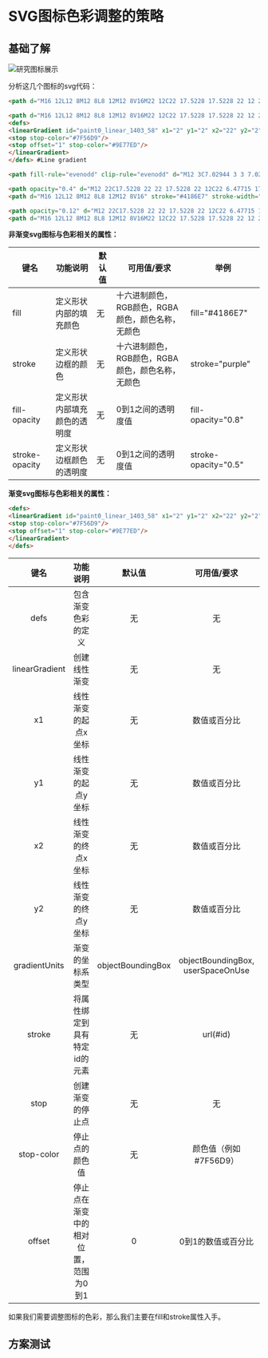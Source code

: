 # SVG图标色彩调整的策略

## 基础了解

![研究图标展示](/img/试验图标.png)

分析这几个图标的svg代码：

```html
<path d="M16 12L12 8M12 8L8 12M12 8V16M22 12C22 17.5228 17.5228 22 12 22C6.47715 22 2 17.5228 2 12C2 6.47715 6.47715 2 12 2C17.5228 2 22 6.47715 22 12Z" stroke="#4186E7" stroke-width="2" stroke-linecap="round" stroke-linejoin="round"/> #Line

<path d="M16 12L12 8M12 8L8 12M12 8V16M22 12C22 17.5228 17.5228 22 12 22C6.47715 22 2 17.5228 2 12C2 6.47715 6.47715 2 12 2C17.5228 2 22 6.47715 22 12Z" stroke="url(#paint0_linear_1403_58)" stroke-width="2" stroke-linecap="round" stroke-linejoin="round"/>
<defs>
<linearGradient id="paint0_linear_1403_58" x1="2" y1="2" x2="22" y2="2" gradientUnits="userSpaceOnUse">
<stop stop-color="#7F56D9"/>
<stop offset="1" stop-color="#9E77ED"/>
</linearGradient>
</defs> #Line gradient

<path fill-rule="evenodd" clip-rule="evenodd" d="M12 3C7.02944 3 3 7.02944 3 12C3 16.9706 7.02944 21 12 21C16.9706 21 21 16.9706 21 12C21 7.02944 16.9706 3 12 3ZM1 12C1 5.92487 5.92487 1 12 1C18.0751 1 23 5.92487 23 12C23 18.0751 18.0751 23 12 23C5.92487 23 1 18.0751 1 12ZM7.29289 11.2929L11.2929 7.29289C11.6834 6.90237 12.3166 6.90237 12.7071 7.29289L16.7071 11.2929C17.0976 11.6834 17.0976 12.3166 16.7071 12.7071C16.3166 13.0976 15.6834 13.0976 15.2929 12.7071L13 10.4142V16C13 16.5523 12.5523 17 12 17C11.4477 17 11 16.5523 11 16V10.4142L8.70711 12.7071C8.31658 13.0976 7.68342 13.0976 7.29289 12.7071C6.90237 12.3166 6.90237 11.6834 7.29289 11.2929Z" fill="#4186E7"/> #Flatten

<path opacity="0.4" d="M12 22C17.5228 22 22 17.5228 22 12C22 6.47715 17.5228 2 12 2C6.47715 2 2 6.47715 2 12C2 17.5228 6.47715 22 12 22Z" stroke="#4186E7" stroke-width="2" stroke-linecap="round" stroke-linejoin="round"/>
<path d="M16 12L12 8M12 8L8 12M12 8V16" stroke="#4186E7" stroke-width="2" stroke-linecap="round" stroke-linejoin="round"/> #Duocolor

<path opacity="0.12" d="M12 22C17.5228 22 22 17.5228 22 12C22 6.47715 17.5228 2 12 2C6.47715 2 2 6.47715 2 12C2 17.5228 6.47715 22 12 22Z" fill="#4186E7"/>
<path d="M16 12L12 8M12 8L8 12M12 8V16M22 12C22 17.5228 17.5228 22 12 22C6.47715 22 2 17.5228 2 12C2 6.47715 6.47715 2 12 2C17.5228 2 22 6.47715 22 12Z" stroke="#4186E7" stroke-width="2" stroke-linecap="round" stroke-linejoin="round"/> #Duotone
```

**非渐变svg图标与色彩相关的属性：**

| 键名            | 功能说明                                            | 默认值 | 可用值/要求                                                 | 举例                       |
|-----------------|-----------------------------------------------------|-------|----------------------------------------------------------|----------------------------|
| fill            | 定义形状内部的填充颜色                              | 无    | 十六进制颜色，RGB颜色，RGBA颜色，颜色名称，无颜色          | fill="#4186E7"            |
| stroke          | 定义形状边框的颜色                                  | 无    | 十六进制颜色，RGB颜色，RGBA颜色，颜色名称，无颜色          | stroke="purple"           |
| fill-opacity    | 定义形状内部填充颜色的透明度                        | 无    | 0到1之间的透明度值                                        | fill-opacity="0.8"        |
| stroke-opacity  | 定义形状边框颜色的透明度                            | 无    | 0到1之间的透明度值                                        | stroke-opacity="0.5"      |

**渐变svg图标与色彩相关的属性：**
```html
<defs>
<linearGradient id="paint0_linear_1403_58" x1="2" y1="2" x2="22" y2="2" gradientUnits="userSpaceOnUse">
<stop stop-color="#7F56D9"/>
<stop offset="1" stop-color="#9E77ED"/>
</linearGradient>
</defs>
```

| 键名            | 功能说明                                                    | 默认值          | 可用值/要求                                        | 举例                      |
|:---:|:----------:|:---:|:---:|:---:|
| defs            | 包含渐变色彩的定义                                          | 无             | 无                                                | <defs>...</defs>          |
| linearGradient  | 创建线性渐变                                                | 无             | 无                                                | <linearGradient>...</linearGradient> |
| x1              | 线性渐变的起点x坐标                                         | 无             | 数值或百分比                                       | x1="2"                    |
| y1              | 线性渐变的起点y坐标                                         | 无             | 数值或百分比                                       | y1="2"                    |
| x2              | 线性渐变的终点x坐标                                         | 无             | 数值或百分比                                       | x2="22"                   |
| y2              | 线性渐变的终点y坐标                                         | 无             | 数值或百分比                                       | y2="2"                    |
| gradientUnits   | 渐变的坐标系类型                                            | objectBoundingBox | objectBoundingBox, userSpaceOnUse       | gradientUnits="userSpaceOnUse" |
| stroke          | 将属性绑定到具有特定id的元素                                | 无             | url(#id)                                          | stroke="url(#id)"         |
| stop            | 创建渐变的停止点                                            | 无             | 无                                                | <stop .../>               |
| stop-color      | 停止点的颜色值                                              | 无             | 颜色值（例如 #7F56D9）                              | stop-color="#7F56D9"      |
| offset          | 停止点在渐变中的相对位置，范围为0到1                        | 0              | 0到1的数值或百分比                                 | offset="1"                |

如果我们需要调整图标的色彩，那么我们主要在fill和stroke属性入手。

## 方案测试

